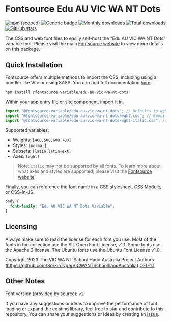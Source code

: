# Fontsource Edu AU VIC WA NT Dots

[![npm (scoped)](https://img.shields.io/npm/v/@fontsource-variable/edu-au-vic-wa-nt-dots?color=brightgreen)](https://www.npmjs.com/package/@fontsource-variable/edu-au-vic-wa-nt-dots) [![Generic badge](https://img.shields.io/badge/fontsource-passing-brightgreen)](https://github.com/fontsource/fontsource) [![Monthly downloads](https://badgen.net/npm/dm/@fontsource-variable/edu-au-vic-wa-nt-dots)](https://github.com/fontsource/fontsource) [![Total downloads](https://badgen.net/npm/dt/@fontsource-variable/edu-au-vic-wa-nt-dots)](https://github.com/fontsource/fontsource) [![GitHub stars](https://img.shields.io/github/stars/fontsource/fontsource.svg?style=social&label=Star)](https://github.com/fontsource/fontsource/stargazers)

The CSS and web font files to easily self-host the “Edu AU VIC WA NT Dots” variable font. Please visit the main [Fontsource website](https://fontsource.org/fonts/edu-au-vic-wa-nt-dots) to view more details on this package.

## Quick Installation

Fontsource offers multiple methods to import the CSS, including using a bundler like Vite or using SASS. You can find full documentation [here](https://fontsource.org/docs/getting-started/introduction).

```javascript
npm install @fontsource-variable/edu-au-vic-wa-nt-dots
```

Within your app entry file or site component, import it in.

```javascript
import "@fontsource-variable/edu-au-vic-wa-nt-dots"; // Defaults to wght axis
import "@fontsource-variable/edu-au-vic-wa-nt-dots/wght.css"; // Specify axis
import "@fontsource-variable/edu-au-vic-wa-nt-dots/wght-italic.css"; // Specify axis and style
```

Supported variables:
- Weights: `[400,500,600,700]`
- Styles: `[normal]`
- Subsets: `[latin,latin-ext]`
- Axes: `[wght]`

> Note: `italic` may not be supported by all fonts. To learn more about what axes and styles are supported, please visit the [Fontsource website](https://fontsource.org/fonts/edu-au-vic-wa-nt-dots).

Finally, you can reference the font name in a CSS stylesheet, CSS Module, or CSS-in-JS.

```css
body {
  font-family: "Edu AU VIC WA NT Dots Variable";
}
```

## Licensing
Always make sure to read the license for each font you use. Most of the fonts in the collection use the SIL Open Font License, v1.1. Some fonts use the Apache 2 license. The Ubuntu fonts use the Ubuntu Font License v1.0.

Copyright 2023 The VIC WA NT School Hand Australia Project Authors (https://github.com/SorkinType/VICWANTSchoolhandAustralia)
[OFL-1.1](http://scripts.sil.org/OFL)

## Other Notes
Font version (provided by source): `v1`.

If you have any suggestions or ideas to improve the performance of font loading or expand the existing library, feel free to star and contribute to this repository. You can share your suggestions or ideas by creating an [issue](https://github.com/fontsource/fontsource/issues).